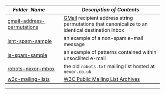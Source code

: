 |&nbsp;&nbsp;&nbsp;&nbsp;_Folder&nbsp;&nbsp;Name_&nbsp;&nbsp;&nbsp;&nbsp;| _Description of Contents_
|:----------------|--------------------------------------------------------------------------------------------------------------------------------------------------------
| [gmail-address-permutations](gmail-address-permutations.txt) |  [GMail](https://gmail.com) recipient address string permutations that canonicalize to an identical destination inbox  
| [isnt-spam-sample](isnt-spam-sample.txt) |  an example of a non-spam e-mail message 
| [is-spam-sample](is-spam-sample.txt) |  an example of patterns contained within unsocilited e-mail 
| [robots-nexor-mbox](robots-nexor-mbox.txt) |  the old `robots.txt` mailing list hosted at `nexor.co.uk` 
| [w3c-mailing-lists](w3c-mailing-lists.txt) |  [W3C Public Mailing List Archives](https://lists.w3.org/Archives/Public/) 

* * *

